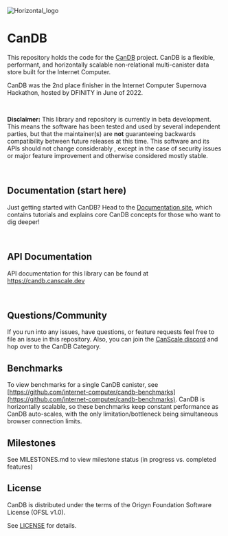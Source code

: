 ![Horizontal_logo](https://user-images.githubusercontent.com/17368530/196894029-c2e9fefa-8ffb-47cb-8fb6-4dbb351c0529.png)


# CanDB
This repository holds the code for the [CanDB]((https://docs.google.com/document/d/1HrJuX9l-UL3rWbPDF-PXdVjG6oHy9h6sIhHgVqROFXE/)) project. CanDB is a flexible, performant, and horizontally scalable non-relational multi-canister data store built for the Internet Computer.

CanDB was the 2nd place finisher in the Internet Computer Supernova Hackathon, hosted by DFINITY in June of 2022.

<br/>

**Disclaimer:** This library and repository is currently in beta development. This means the software has been tested and used by several independent parties, but that the maintainer(s) are **not** guaranteeing backwards compatibility between future releases at this time. This software and its APIs should not change considerably  , except in the case of security issues or major feature improvement and otherwise considered mostly stable.

<br/>

## Documentation (start here)

Just getting started with CanDB? Head to the [Documentation site](https://docs.google.com/document/d/1HrJuX9l-UL3rWbPDF-PXdVjG6oHy9h6sIhHgVqROFXE/), which contains tutorials and explains core CanDB concepts for those who want to dig deeper!

<br/>

## API Documentation

API documentation for this library can be found at https://candb.canscale.dev 

<br/>

## Questions/Community

If you run into any issues, have questions, or feature requests feel free to file an issue in this repository. Also, you can join the [CanScale discord](https://discord.gg/DgAarrEGps) and hop over to the CanDB Category.

## Benchmarks

To view benchmarks for a single CanDB canister, see [https://github.com/internet-computer/candb-benchmarks](https://github.com/internet-computer/candb-benchmarks). CanDB is horizontally scalable, so these benchmarks keep constant performance as CanDB auto-scales, with the only limitation/bottleneck being simultaneous browser connection limits.

## Milestones 

See MILESTONES.md to view milestone status (in progress vs. completed features)

## License
CanDB is distributed under the terms of the Origyn Foundation Software License (OFSL v1.0).

See [LICENSE](license.md) for details.
